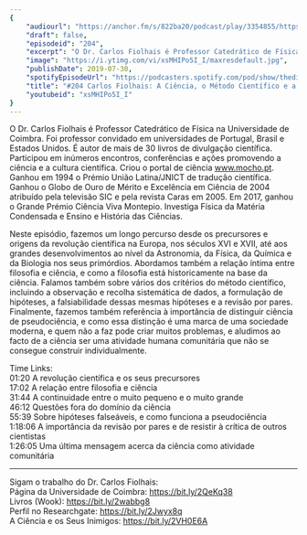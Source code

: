 ```yaml
---
{
	"audiourl": "https://anchor.fm/s/822ba20/podcast/play/3354855/https%3A%2F%2Fd3ctxlq1ktw2nl.cloudfront.net%2Fproduction%2F2019-4-24%2F15848526-44100-2-6899070018b54.m4a",
	"draft": false,
	"episodeid": "204",
	"excerpt": "O Dr. Carlos Fiolhais é Professor Catedrático de Física na Universidade de Coimbra. Foi professor convidado em universidades de Portugal, Brasil e Estados Unidos. É autor de mais de 30 livros de divulgação científica. Participou em inúmeros encontros, conferências e ações promovendo a ciência e a cultura científica. Criou o portal de ciência www.mocho.pt. Ganhou em 1994 o Prémio União Latina/JNICT de tradução científica. Ganhou o Globo de Ouro de Mérito e Excelência em Ciência de 2004 atribuído pela televisão SIC e pela revista Caras em 2005. Em 2017, ganhou o Grande Prémio Ciência Viva Montepio. Investiga Física da Matéria Condensada e Ensino e História das Ciências. ",
	"image": "https://i.ytimg.com/vi/xsMHIPo5I_I/maxresdefault.jpg",
	"publishDate": 2019-07-30,
	"spotifyEpisodeUrl": "https://podcasters.spotify.com/pod/show/thedissenter/episodes/204-Carlos-Fiolhais-A-Cincia--o-Mtodo-Cientfico-e-a-Pseudocincia-e44sp7",
	"title": "#204 Carlos Fiolhais: A Ciência, o Método Científico e a Pseudociência",
	"youtubeid": "xsMHIPo5I_I"
}
---
```

O Dr. Carlos Fiolhais é Professor Catedrático de Física na Universidade de Coimbra. Foi professor convidado em universidades de Portugal, Brasil e Estados Unidos. É autor de mais de 30 livros de divulgação científica. Participou em inúmeros encontros, conferências e ações promovendo a ciência e a cultura científica. Criou o portal de ciência www.mocho.pt. Ganhou em 1994 o Prémio União Latina/JNICT de tradução científica. Ganhou o Globo de Ouro de Mérito e Excelência em Ciência de 2004 atribuído pela televisão SIC e pela revista Caras em 2005. Em 2017, ganhou o Grande Prémio Ciência Viva Montepio. Investiga Física da Matéria Condensada e Ensino e História das Ciências. 

Neste episódio, fazemos um longo percurso desde os precursores e origens da revolução científica na Europa, nos séculos XVI e XVII, até aos grandes desenvolvimentos ao nível da Astronomia, da Física, da Química e da Biologia nos seus primórdios. Abordamos também a relação íntima entre filosofia e ciência, e como a filosofia está historicamente na base da ciência. Falamos também sobre vários dos critérios do método científico, incluindo a observação e recolha sistemática de dados, a formulação de hipóteses, a falsiabilidade dessas mesmas hipóteses e a revisão por pares. Finalmente, fazemos também referência à importância de distinguir ciência de pseudociência, e como essa distinção é uma marca de uma sociedade moderna, e quem não a faz pode criar muitos problemas, e aludimos ao facto de a ciência ser uma atividade humana comunitária que não se consegue construir individualmente.

Time Links:  
<time>01:20</time> A revolução científica e os seus precursores  
<time>17:02</time> A relação entre filosofia e ciência                                                 
<time>31:44</time> A continuidade entre o muito pequeno e o muito grande                                               
<time>46:12</time> Questões fora do domínio da ciência                                                  
<time>55:39</time> Sobre hipóteses falseáveis, e como funciona a pseudociência                                          
<time>1:18:06</time> A importância da revisão por pares e de resistir à crítica de outros cientistas                                                
<time>1:26:05</time> Uma última mensagem acerca da ciência como atividade comunitária

---

Sigam o trabalho do Dr. Carlos Fiolhais:  
Página da Universidade de Coimbra: https://bit.ly/2QeKq38  
Livros (Wook): https://bit.ly/2wabbg8  
Perfil no Researchgate: https://bit.ly/2Jwyx8q  
A Ciência e os Seus Inimigos: https://bit.ly/2VH0E6A
